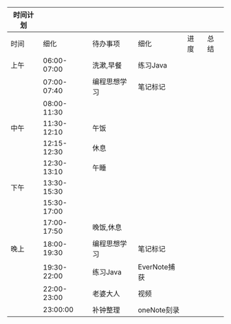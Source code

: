 |时间计划||||||
|---|---|---|---|---|---|
|时间|细化|待办事项|细化|进度|总结|
|上午|06:00-07:00|洗漱,早餐|练习Java|||
||07:00-07:40|编程思想学习|笔记标记|||
||08:00-11:30|||||
|中午|11:30-12:10|午饭||||
||12:15-12:30|休息||||
||12:30-13:10|午睡||||
|下午|13:30-15:30|||||
||15:30-17:00|||||
||17:00-17:50|晚饭,休息||||
|晚上|18:00-19:30|编程思想学习|笔记标记|||
||19:30-22:00|练习Java|EverNote捕获|||
||22:00-23:00|老婆大人|视频|||
|| 23:00:00|补钟整理|oneNote刻录|||